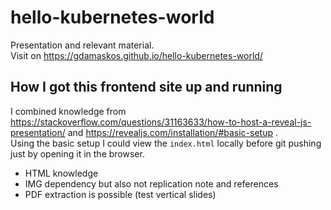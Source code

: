 # hello-kubernetes-world
Presentation and relevant material.  
Visit on https://gdamaskos.github.io/hello-kubernetes-world/

## How I got this frontend site up and running

I combined knowledge from https://stackoverflow.com/questions/31163633/how-to-host-a-reveal-js-presentation/ and https://revealjs.com/installation/#basic-setup .  
Using the basic setup I could view the `index.html` locally before git pushing just by opening it in the browser.
- HTML knowledge
- IMG dependency but also not replication note and references
- PDF extraction is possible (test vertical slides)